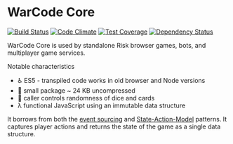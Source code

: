 # WarCode Core

[![Build Status](https://travis-ci.org/matthewspivey/warcode-core.svg?branch=master)](https://travis-ci.org/matthewspivey/warcode-core)
[![Code Climate](https://codeclimate.com/github/matthewspivey/warcode-core/badges/gpa.svg)](https://codeclimate.com/github/matthewspivey/warcode-core)
[![Test Coverage](https://codeclimate.com/github/matthewspivey/warcode-core/badges/coverage.svg)](https://codeclimate.com/github/matthewspivey/warcode-core/coverage)
[![Dependency Status](https://gemnasium.com/badges/github.com/matthewspivey/warcode-core.svg)](https://gemnasium.com/github.com/matthewspivey/warcode-core)

WarCode Core is used by standalone Risk browser games, bots, and multiplayer game services.

Notable characteristics
* ♿ ES5 - transpiled code works in old browser and Node versions
* 🚫 small package ~ 24 KB uncompressed
* 🎲 caller controls randomness of dice and cards
* λ functional JavaScript using an immutable data structure

It borrows from both the [event sourcing](https://martinfowler.com/eaaDev/EventSourcing.html)  and [State-Action-Model](http://sam.js.org/) patterns. It captures player actions and returns the state of the game as a single data structure.
